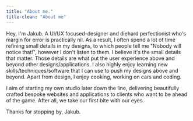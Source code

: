 ```yaml
---
title: "About me."
title-clean: "About me"
---
```


Hey, I'm Jakub. A UI/UX focused-designer and diehard perfectionist who's margin for error is practically nil. As a result, I often spend a lot of time refining small details in my designs, to which people tell me "Nobody will notice that!", however I don't listen to them. I believe it's the small details that matter. Those details are what put the user experience above and beyond other designs/applications. I also highly enjoy learning new skills/techniques/software that I can use to push my designs above and beyond. Apart from design, I enjoy cooking, working on cars and coding.

I aim of starting my own studio later down the line, delivering beautifully crafted bespoke websites and applications to clients who want to be ahead of the game. After all, we take our first bite with our eyes.

Thanks for stopping by, Jakub.